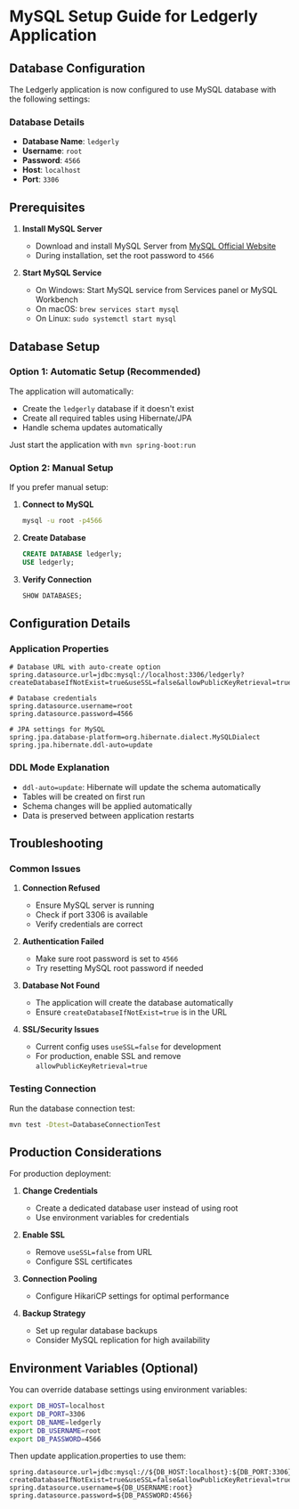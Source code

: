 # MySQL Setup Guide for Ledgerly Application

## Database Configuration

The Ledgerly application is now configured to use MySQL database with the following settings:

### Database Details
- **Database Name**: `ledgerly`
- **Username**: `root` 
- **Password**: `4566`
- **Host**: `localhost`
- **Port**: `3306`

## Prerequisites

1. **Install MySQL Server**
   - Download and install MySQL Server from [MySQL Official Website](https://dev.mysql.com/downloads/mysql/)
   - During installation, set the root password to `4566`

2. **Start MySQL Service**
   - On Windows: Start MySQL service from Services panel or MySQL Workbench
   - On macOS: `brew services start mysql`
   - On Linux: `sudo systemctl start mysql`

## Database Setup

### Option 1: Automatic Setup (Recommended)
The application will automatically:
- Create the `ledgerly` database if it doesn't exist
- Create all required tables using Hibernate/JPA
- Handle schema updates automatically

Just start the application with `mvn spring-boot:run`

### Option 2: Manual Setup
If you prefer manual setup:

1. **Connect to MySQL**
   ```bash
   mysql -u root -p4566
   ```

2. **Create Database**
   ```sql
   CREATE DATABASE ledgerly;
   USE ledgerly;
   ```

3. **Verify Connection**
   ```sql
   SHOW DATABASES;
   ```

## Configuration Details

### Application Properties
```properties
# Database URL with auto-create option
spring.datasource.url=jdbc:mysql://localhost:3306/ledgerly?createDatabaseIfNotExist=true&useSSL=false&allowPublicKeyRetrieval=true&serverTimezone=UTC

# Database credentials
spring.datasource.username=root
spring.datasource.password=4566

# JPA settings for MySQL
spring.jpa.database-platform=org.hibernate.dialect.MySQLDialect
spring.jpa.hibernate.ddl-auto=update
```

### DDL Mode Explanation
- `ddl-auto=update`: Hibernate will update the schema automatically
- Tables will be created on first run
- Schema changes will be applied automatically
- Data is preserved between application restarts

## Troubleshooting

### Common Issues

1. **Connection Refused**
   - Ensure MySQL server is running
   - Check if port 3306 is available
   - Verify credentials are correct

2. **Authentication Failed**
   - Make sure root password is set to `4566`
   - Try resetting MySQL root password if needed

3. **Database Not Found**
   - The application will create the database automatically
   - Ensure `createDatabaseIfNotExist=true` is in the URL

4. **SSL/Security Issues**
   - Current config uses `useSSL=false` for development
   - For production, enable SSL and remove `allowPublicKeyRetrieval=true`

### Testing Connection
Run the database connection test:
```bash
mvn test -Dtest=DatabaseConnectionTest
```

## Production Considerations

For production deployment:

1. **Change Credentials**
   - Create a dedicated database user instead of using root
   - Use environment variables for credentials

2. **Enable SSL**
   - Remove `useSSL=false` from URL
   - Configure SSL certificates

3. **Connection Pooling**
   - Configure HikariCP settings for optimal performance

4. **Backup Strategy**
   - Set up regular database backups
   - Consider MySQL replication for high availability

## Environment Variables (Optional)

You can override database settings using environment variables:

```bash
export DB_HOST=localhost
export DB_PORT=3306
export DB_NAME=ledgerly
export DB_USERNAME=root
export DB_PASSWORD=4566
```

Then update application.properties to use them:
```properties
spring.datasource.url=jdbc:mysql://${DB_HOST:localhost}:${DB_PORT:3306}/${DB_NAME:ledgerly}?createDatabaseIfNotExist=true&useSSL=false&allowPublicKeyRetrieval=true&serverTimezone=UTC
spring.datasource.username=${DB_USERNAME:root}
spring.datasource.password=${DB_PASSWORD:4566}
```
